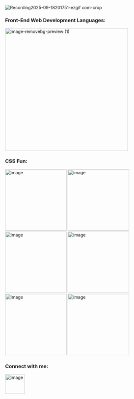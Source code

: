 ![Recording2025-09-18201751-ezgif com-crop](https://github.com/user-attachments/assets/68f1baae-6340-4e31-a2a8-577c6f512a09)
  
### Front-End Web Development Languages:
<img width="400" height="auto" alt="image-removebg-preview (1)" src="https://github.com/user-attachments/assets/8c8ac11d-11eb-4310-835d-b4d415b0b371" />

### CSS Fun:
<img width="auto" height="200" alt="image" src="https://github.com/user-attachments/assets/39acffb5-97aa-4abf-805b-97a282149740" />
<img width="200" height="auto" alt="image" src="https://github.com/user-attachments/assets/995ba27f-5d55-485f-8987-bd87d2e22cc9" />
<img width="200" height="auto" alt="image" src="https://github.com/user-attachments/assets/4af9b038-0450-4b3d-b66f-e6b5a1045ac5" />
<img width="200" height="auto" alt="image" src="https://github.com/user-attachments/assets/e7442df3-51fd-4f91-a43f-fe318192a8f8" />
<img width="200" height="auto" alt="image" src="https://github.com/user-attachments/assets/a7e38756-1b1b-4bf7-922a-bf5d00b02dfe" />
<img width="200" height="auto" alt="image" src="https://github.com/user-attachments/assets/0893dc9a-0646-4391-89da-8d0633095a3f" />

### Connect with me:
  <a href="https://www.linkedin.com/in/saboor-malik" target="_blank"><img width="64" height="64" alt="image" src="https://github.com/user-attachments/assets/59efba79-f41b-44e7-a26d-3507df470722" /></a>
